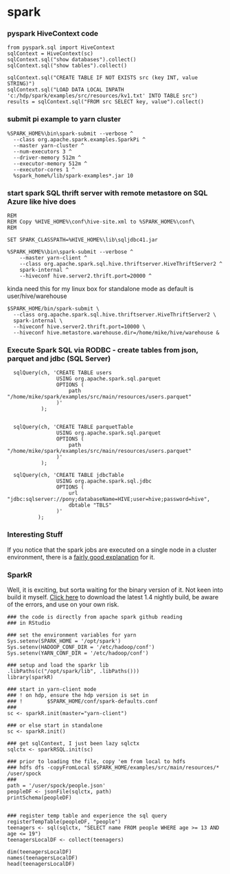 # spark


### pyspark HiveContext code


    from pyspark.sql import HiveContext
    sqlContext = HiveContext(sc)
    sqlContext.sql("show databases").collect()
    sqlContext.sql("show tables").collect()

    sqlContext.sql("CREATE TABLE IF NOT EXISTS src (key INT, value STRING)")
    sqlContext.sql("LOAD DATA LOCAL INPATH 'c:/hdp/spark/examples/src/resources/kv1.txt' INTO TABLE src")
    results = sqlContext.sql("FROM src SELECT key, value").collect()


### submit pi example to yarn cluster

    %SPARK_HOME%\bin\spark-submit --verbose ^
      --class org.apache.spark.examples.SparkPi ^
      --master yarn-cluster ^
      --num-executors 3 ^
      --driver-memory 512m ^
      --executor-memory 512m ^
      --executor-cores 1 ^
      %spark_home%/lib/spark-examples*.jar 10  


### start spark SQL thrift server with remote metastore on SQL Azure like hive does

    REM
    REM Copy %HIVE_HOME%\conf\hive-site.xml to %SPARK_HOME%\conf\
    REM

    SET SPARK_CLASSPATH=%HIVE_HOME%\lib\sqljdbc41.jar

    %SPARK_HOME%\bin\spark-submit --verbose ^
        --master yarn-client ^
        --class org.apache.spark.sql.hive.thriftserver.HiveThriftServer2 ^
        spark-internal ^
        --hiveconf hive.server2.thrift.port=20000 ^


kinda need this for my linux box for standalone mode as default is user/hive/warehouse

    $SPARK_HOME/bin/spark-submit \
      --class org.apache.spark.sql.hive.thriftserver.HiveThriftServer2 \
      spark-internal \
      --hiveconf hive.server2.thrift.port=10000 \
      --hiveconf hive.metastore.warehouse.dir=/home/mike/hive/warehouse &

### Execute Spark SQL via RODBC - create tables from json, parquet and jdbc (SQL Server)

      sqlQuery(ch, 'CREATE TABLE users
                    USING org.apache.spark.sql.parquet
                    OPTIONS (
                        path "/home/mike/spark/examples/src/main/resources/users.parquet"
                    )'
               );


      sqlQuery(ch, 'CREATE TABLE parquetTable
                    USING org.apache.spark.sql.parquet
                    OPTIONS (
                        path "/home/mike/spark/examples/src/main/resources/users.parquet"
                    )'
               );

      sqlQuery(ch, 'CREATE TABLE jdbcTable
                    USING org.apache.spark.sql.jdbc
                    OPTIONS (
                        url "jdbc:sqlserver://pony;databaseName=HIVE;user=hive;password=hive",
                        dbtable "TBLS"
                    )'
              );


### Interesting Stuff

If you notice that the spark jobs are executed on a single node in a cluster environment, there is a [fairly good explanation][1] for it.


### SparkR

Well, it is exciting, but sorta waiting for the binary version of it. Not keen into build it myself.
[Click here][2] to download the latest 1.4 nightly build, be aware of the errors, and use on your own risk.

    
    ### the code is directly from apache spark github reading
    ### in RStudio 
    
    ### set the environment variables for yarn 
    Sys.setenv(SPARK_HOME = '/opt/spark')
    Sys.setenv(HADOOP_CONF_DIR = '/etc/hadoop/conf')
    Sys.setenv(YARN_CONF_DIR = '/etc/hadoop/conf')
    
    ### setup and load the sparkr lib
    .libPaths(c("/opt/spark/lib", .libPaths()))
    library(sparkR)
    
    ### start in yarn-client mode
    ### ! on hdp, ensure the hdp version is set in 
    ### !        $SPARK_HOME/conf/spark-defaults.conf
    ### 
    sc <- sparkR.init(master="yarn-client")  
    
    ### or else start in standalone
    sc <- sparkR.init()  
    
    ### get sqlContext, I just been lazy sqlctx
    sqlctx <- sparkRSQL.init(sc)  

    ### prior to loading the file, copy 'em from local to hdfs
    ### hdfs dfs -copyFromLocal $SPARK_HOME/examples/src/main/resources/* /user/spock
    ###
    path = '/user/spock/people.json'
    peopleDF <- jsonFile(sqlctx, path)
    printSchema(peopleDF)
    
    
    ### register temp table and experience the sql query
    registerTempTable(peopleDF, "people")
    teenagers <- sql(sqlctx, "SELECT name FROM people WHERE age >= 13 AND age <= 19")
    teenagersLocalDF <- collect(teenagers)

    dim(teenagersLocalDF)
    names(teenagersLocalDF)
    head(teenagersLocalDF)
    


[1]: https://issues.apache.org/jira/browse/SPARK-4360 "only run on single node in a cluster"
[2]: http://people.apache.org/~pwendell/spark-nightly/ "spark nightly build"
